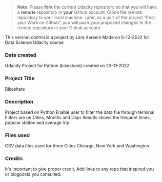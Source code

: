 >**Note**: Please **fork** the current Udacity repository so that you will have a **remote** repository in **your** Github account. Clone the remote repository to your local machine. Later, as a part of the project "Post your Work on Github", you will push your proposed changes to the remote repository in your Github account.

This version control is a project by Lara Kareem
Made on 6-12-2022 for Data Science Udacity course 

### Date created
Udacity Project for Python (bikeshare) created on 23-11-2022

### Project Title
Bikeshare

### Description
Project based on Python
Enable user to filter the data file through terminal
Filters are on Cities, Months and Days
Results shows the frequent times, popular station and average trip

### Files used
CSV data files used for three Cities Chicago, New York and Washington

### Credits
It's important to give proper credit. Add links to any repo that inspired you or blogposts you consulted.
